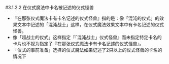 #3.1.2.2        在仪式魔法中卡名被记述的仪式怪兽
* 『在那张仪式魔法卡有卡名记述的仪式怪兽』指的是：像「混沌的仪式」的效果文本中记述的「混沌战士」这样，在仪式魔法效果文本中有卡名记述的仪式怪兽。
* 像「超战士的仪式」这样指定『「混沌战士」仪式怪兽』而未指定特定卡名的卡片也不视为指定了『在那张仪式魔法卡有卡名记述的仪式怪兽』。
* 「仪式的事前准备」选择的仪式魔法如果记述了2只以上的仪式怪兽的卡名的情况下

